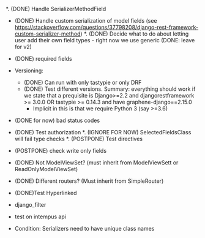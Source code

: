 *. (DONE) Handle SerializerMethodField
*  (DONE) Handle custom serialization of model fields (see https://stackoverflow.com/questions/37798208/django-rest-framework-custom-serializer-method)
*. (DONE) Decide what to do about letting user add their own field types - right now we use generic (DONE: leave for v2)
*  (DONE) required fields 
* Versioning:
  - (DONE) Can run with only tastypie or only DRF
  - (DONE) Test different versions. Summary: everything should work if we
    state that a prequisite is Django>=2.2 and djangorestframework >= 3.0.0 OR
    tastypie >= 0.14.3 and have graphene-django==2.15.0
    - Implicit in this is that we require Python 3 (say >=3.6)
    
* (DONE for now) bad status codes 
* (DONE) Test authorization
*. (IGNORE FOR NOW) SelectedFieldsClass will fail type checks 
*. (POSTPONE) Test directives
* (POSTPONE) check write only fields
* (DONE) Not ModelViewSet? (must inherit from ModelViewSett or ReadOnlyModelViewSet)
* (DONE) Different routers? (Must inherit from SimpleRouter)

* (DONE)Test Hyperlinked
* django_filter
* test on intempus api
* Condition: Serializers need to have unique class names
